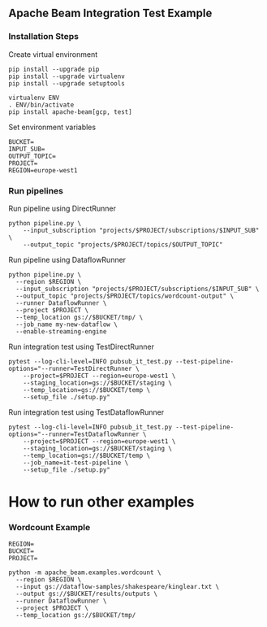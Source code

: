 ## Apache Beam Integration Test Example

### Installation Steps
Create virtual environment

```
pip install --upgrade pip
pip install --upgrade virtualenv
pip install --upgrade setuptools

virtualenv ENV
. ENV/bin/activate
pip install apache-beam[gcp, test]
```

Set environment variables
```
BUCKET=
INPUT_SUB=
OUTPUT_TOPIC=
PROJECT=
REGION=europe-west1
```

### Run pipelines

Run pipeline using DirectRunner

```
python pipeline.py \
    --input_subscription "projects/$PROJECT/subscriptions/$INPUT_SUB" \
    --output_topic "projects/$PROJECT/topics/$OUTPUT_TOPIC"
```

Run pipeline using DataflowRunner

```
python pipeline.py \
  --region $REGION \
  --input_subscription "projects/$PROJECT/subscriptions/$INPUT_SUB" \
  --output_topic "projects/$PROJECT/topics/wordcount-output" \
  --runner DataflowRunner \
  --project $PROJECT \
  --temp_location gs://$BUCKET/tmp/ \
  --job_name my-new-dataflow \
  --enable-streaming-engine
```

Run integration test using TestDirectRunner

```
pytest --log-cli-level=INFO pubsub_it_test.py --test-pipeline-options="--runner=TestDirectRunner \
    --project=$PROJECT --region=europe-west1 \
    --staging_location=gs://$BUCKET/staging \
    --temp_location=gs://$BUCKET/temp \
    --setup_file ./setup.py"
```

Run integration test using TestDataflowRunner
```
pytest --log-cli-level=INFO pubsub_it_test.py --test-pipeline-options="--runner=TestDataflowRunner \
    --project=$PROJECT --region=europe-west1 \
    --staging_location=gs://$BUCKET/staging \
    --temp_location=gs://$BUCKET/temp \
    --job_name=it-test-pipeline \
    --setup_file ./setup.py"
```


# How to run other examples

### Wordcount Example
```
REGION=
BUCKET=
PROJECT=

python -m apache_beam.examples.wordcount \
  --region $REGION \
  --input gs://dataflow-samples/shakespeare/kinglear.txt \
  --output gs://$BUCKET/results/outputs \
  --runner DataflowRunner \
  --project $PROJECT \
  --temp_location gs://$BUCKET/tmp/
```
